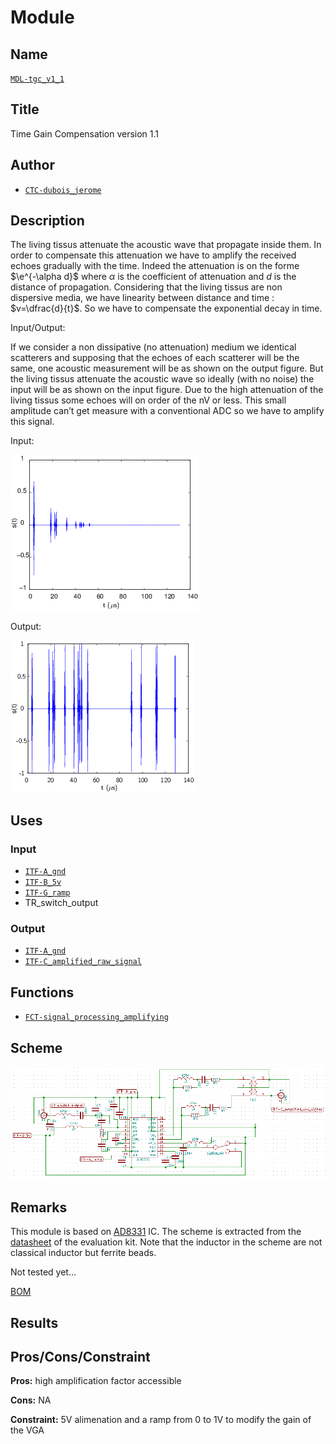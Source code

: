 # Module
<!---![](viewme.png)--->

## Name
[`MDL-tgc_v1_1`]()

## Title
Time Gain Compensation version 1.1

## Author
* [`CTC-dubois_jerome`]()

## Description
The living tissus attenuate the acoustic wave that propagate inside them. In order to compensate this attenuation we have to amplify the received echoes gradually with the time. Indeed the attenuation is on the forme $\e^{-\alpha d}$ where $\alpha$ is the coefficient of attenuation and $d$ is the distance of propagation. Considering that the living tissus are non dispersive media, we have linearity between distance and time : $v=\dfrac{d}{t}$. So we have to compensate the exponential decay in time.

Input/Output:

If we consider a non dissipative (no attenuation) medium we identical scatterers and supposing that the echoes of each scatterer will be the same, one acoustic measurement will be as shown on the output figure. But the living tissus attenuate the acoustic wave so ideally (with no noise) the input will be as shown on the input figure. Due to the high attenuation of the living tissus some echoes will on order of the nV or less. This small amplitude can’t get measure with a conventional ADC so we have to amplify this signal.

Input:

![](./images/attenuated_signal.png)

Output:

![](./images/signal.png)

## Uses
### Input
* [`ITF-A_gnd`]()
* [`ITF-B_5v`]()
* [`ITF-G_ramp`]()
* TR_switch_output

### Output
* [`ITF-A_gnd`]()
* [`ITF-C_amplified_raw_signal`]()

## Functions
* [`FCT-signal_processing_amplifying`]()

## Scheme
![](./images/scheme.png)

## Remarks
This module is based on [AD8331](./doc/AD8331.pdf) IC. The scheme is extracted from the [datasheet](../MDL-tgc_v1/doc/ad8331_evalz.pdf) of the evaluation kit. Note that the inductor in the scheme are not classical inductor but ferrite beads.

Not tested yet...

[BOM](./src/MDL-tgc_v1_1.csv)

## Results

## Pros/Cons/Constraint

**Pros:** high amplification factor accessible

**Cons:** NA

**Constraint:** 5V alimenation and a ramp from 0 to 1V to modify the gain of the VGA
